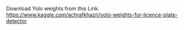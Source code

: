 Download Yolo weights from this Link.
https://www.kaggle.com/achrafkhazri/yolo-weights-for-licence-plate-detector
